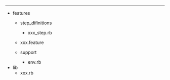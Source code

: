 ---
- features
  - step_difinitions
    - xxx_step.rb
  - xxx.feature

  - support
    - env.rb
- lib
  - xxx.rb

